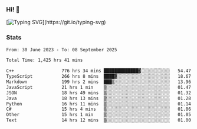 ### Hi!  👋

[![Typing SVG](https://readme-typing-svg.herokuapp.com?font=Fira+Code&pause=1000&width=435&lines=Hello!+I'm+Texiwustion.)](https://git.io/typing-svg)

### Stats

<!--START_SECTION:waka-->

```txt
From: 30 June 2023 - To: 08 September 2025

Total Time: 1,425 hrs 41 mins

C++                  776 hrs 34 mins █████████████▓░░░░░░░░░░░   54.47 %
TypeScript           266 hrs 8 mins  ████▓░░░░░░░░░░░░░░░░░░░░   18.67 %
Markdown             199 hrs 2 mins  ███▒░░░░░░░░░░░░░░░░░░░░░   13.96 %
JavaScript           21 hrs 1 min    ▒░░░░░░░░░░░░░░░░░░░░░░░░   01.47 %
JSON                 18 hrs 49 mins  ▒░░░░░░░░░░░░░░░░░░░░░░░░   01.32 %
Java                 18 hrs 13 mins  ▒░░░░░░░░░░░░░░░░░░░░░░░░   01.28 %
Python               16 hrs 11 mins  ▒░░░░░░░░░░░░░░░░░░░░░░░░   01.14 %
C#                   15 hrs 4 mins   ▒░░░░░░░░░░░░░░░░░░░░░░░░   01.06 %
Other                15 hrs 1 min    ▒░░░░░░░░░░░░░░░░░░░░░░░░   01.05 %
Text                 14 hrs 12 mins  ▒░░░░░░░░░░░░░░░░░░░░░░░░   01.00 %
```

<!--END_SECTION:waka-->
